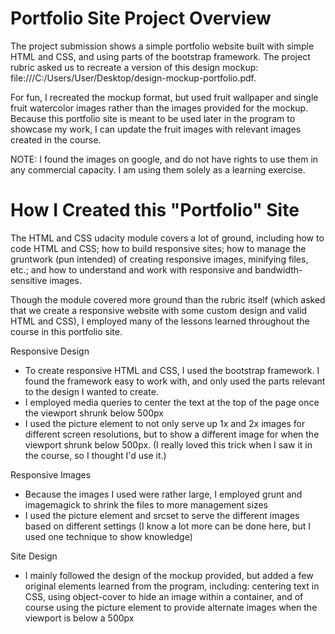# Portfolio Site Project Overview
The project submission shows a simple portfolio website built with simple HTML and CSS, and using parts of the bootstrap framework. The project rubric asked us to recreate a version of this design mockup: file:///C:/Users/User/Desktop/design-mockup-portfolio.pdf.

For fun, I recreated the mockup format, but used fruit wallpaper and single fruit watercolor images rather than the images provided for the mockup. Because this portfolio site is meant to be used later in the program to showcase my work, I can update the fruit images with relevant images created in the course. 

NOTE: I found the images on google, and do not have rights to use them in any commercial capacity. I am using them solely as a learning exercise.

# How I Created this "Portfolio" Site
The HTML and CSS udacity module covers a lot of ground, including how to code HTML and CSS; how to build responsive sites; how to manage the gruntwork (pun intended) of creating responsive images, minifying files, etc.; and how to understand and work with responsive and bandwidth-sensitive images. 

Though the module covered more ground than the rubric itself (which asked that we create a responsive website with some custom design and valid HTML and CSS), I employed many of the lessons learned throughout the course in this portfolio site. 

Responsive Design
* To create responsive HTML and CSS, I used the bootstrap framework. I found the framework easy to work with, and only used the parts relevant to the design I wanted to create. 
* I employed media queries to center the text at the top of the page once the viewport shrunk below 500px
* I used the picture element to not only serve up 1x and 2x images for different screen resolutions, but to show a different image for when the viewport shrunk below 500px. (I really loved this trick when I saw it in the course, so I thought I'd use it.)

Responsive Images
* Because the images I used were rather large, I employed grunt and imagemagick to shrink the files to more management sizes
* I used the picture element and srcset to serve the different images based on different settings (I know a lot more can be done here, but I used one technique to show knowledge)

Site Design
* I mainly followed the design of the mockup provided, but added a few original elements learned from the program, including: centering text in CSS, using object-cover to hide an image within a container, and of course using the picture element to provide alternate images when the viewport is below a 500px
